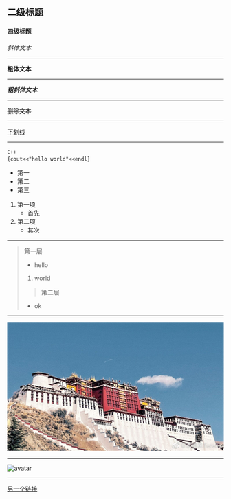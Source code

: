 ## 二级标题
#### 四级标题         

*斜体文本*  
***
**粗体文本**  
***
***粗斜体文本***
***
~~删除文本~~  
***
<u>下划线</u>
***
    C++
    {cout<<"hello world"<<endl}
   + 第一  
   + 第二 
   + 第三

1. 第一项  
    - 首先
2. 第二项  
    - 其次
***
>第一层
> + hello
>  1. world
>>第二层
> + ok
***
![avatar](1.jpg)
***
![avatar](https://bkimg.cdn.bcebos.com/pic/b999a9014c086e06e49a297e01087bf40ad1cbd1?x-bce-process=image/watermark,image_d2F0ZXIvYmFpa2U5Mg==,g_7,xp_5,yp_5/format,f_auto)
***
[另一个链接](./ndy.md)





